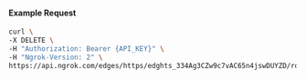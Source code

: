 <!-- Code generated for API Clients. DO NOT EDIT. -->

#### Example Request

```bash
curl \
-X DELETE \
-H "Authorization: Bearer {API_KEY}" \
-H "Ngrok-Version: 2" \
https://api.ngrok.com/edges/https/edghts_334Ag3CZw9c7vAC65n4jswDUYZD/routes/edghtsrt_334Ag8k5uDwr1WQgvoBXjF6y2Ia/traffic_policy
```
